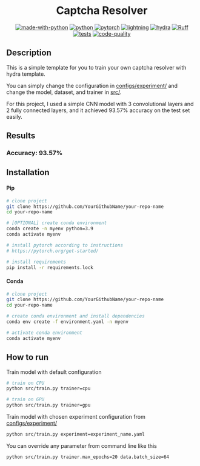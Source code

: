 <div align="center">

# Captcha Resolver

[![made-with-python](https://img.shields.io/badge/Made%20with-Python-1f425f.svg?labelColor=gray)](https://www.python.org/)
[![python](https://img.shields.io/badge/-Python_3.8_%7C_3.9_%7C_3.10-blue?logo=python&logoColor=white)](https://github.com/pre-commit/pre-commit)
[![pytorch](https://img.shields.io/badge/PyTorch_2.0+-ee4c2c?logo=pytorch&logoColor=white)](https://pytorch.org/get-started/locally/)
[![lightning](https://img.shields.io/badge/-Lightning_2.0+-792ee5?logo=pytorchlightning&logoColor=white)](https://pytorchlightning.ai/)
[![hydra](https://img.shields.io/badge/Config-Hydra_1.3-89b8cd)](https://hydra.cc/)
[![Ruff](https://img.shields.io/endpoint?url=https://raw.githubusercontent.com/astral-sh/ruff/main/assets/badge/v2.json)](https://github.com/astral-sh/ruff)
[![tests](https://github.com/Mai0313/text-resolver/actions/workflows/test.yml/badge.svg)](https://github.com/Mai0313/text-resolver/actions/workflows/test.yml)
[![code-quality](https://github.com/Mai0313/text-resolver/actions/workflows/code-quality-main.yaml/badge.svg)](https://github.com/Mai0313/text-resolver/actions/workflows/code-quality-main.yaml)

</div>

## Description

This is a simple template for you to train your own captcha resolver with hydra template.

You can simply change the configuration in [configs/experiment/](configs/experiment/) and change the model, dataset, and trainer in [src/](src/).

For this project, I used a simple CNN model with 3 convolutional layers and 2 fully connected layers, and it achieved 93.57% accuracy on the test set easily.

## Results

### Accuracy: 93.57%

## Installation

#### Pip

```bash
# clone project
git clone https://github.com/YourGithubName/your-repo-name
cd your-repo-name

# [OPTIONAL] create conda environment
conda create -n myenv python=3.9
conda activate myenv

# install pytorch according to instructions
# https://pytorch.org/get-started/

# install requirements
pip install -r requirements.lock
```

#### Conda

```bash
# clone project
git clone https://github.com/YourGithubName/your-repo-name
cd your-repo-name

# create conda environment and install dependencies
conda env create -f environment.yaml -n myenv

# activate conda environment
conda activate myenv
```

## How to run

Train model with default configuration

```bash
# train on CPU
python src/train.py trainer=cpu

# train on GPU
python src/train.py trainer=gpu
```

Train model with chosen experiment configuration from [configs/experiment/](configs/experiment/)

```bash
python src/train.py experiment=experiment_name.yaml
```

You can override any parameter from command line like this

```bash
python src/train.py trainer.max_epochs=20 data.batch_size=64
```
